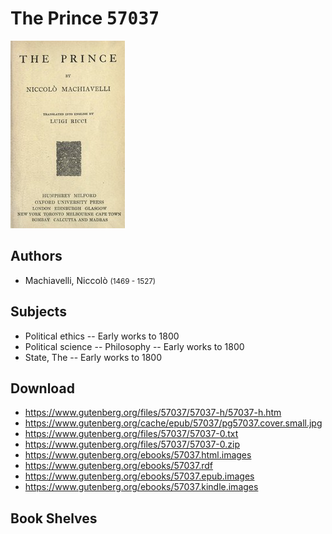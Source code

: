# The Prince <kbd>57037</kbd>

![](./cover.medium.jpg "")

## Authors


 - Machiavelli, Niccolò <small>(1469 - 1527)</small>

## Subjects


 - Political ethics -- Early works to 1800
 - Political science -- Philosophy -- Early works to 1800
 - State, The -- Early works to 1800

## Download


 - https://www.gutenberg.org/files/57037/57037-h/57037-h.htm
 - https://www.gutenberg.org/cache/epub/57037/pg57037.cover.small.jpg
 - https://www.gutenberg.org/files/57037/57037-0.txt
 - https://www.gutenberg.org/files/57037/57037-0.zip
 - https://www.gutenberg.org/ebooks/57037.html.images
 - https://www.gutenberg.org/ebooks/57037.rdf
 - https://www.gutenberg.org/ebooks/57037.epub.images
 - https://www.gutenberg.org/ebooks/57037.kindle.images

## Book Shelves


